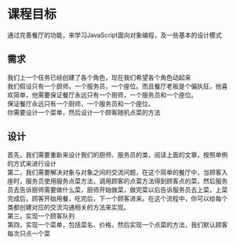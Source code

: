 # 课程目标

通过完善餐厅的功能，来学习JavaScript面向对象编程，及一些基本的设计模式

## 需求

我们上一个任务已经创建了各个角色，现在我们希望各个角色动起来<br>
我们假设只有一个厨师，一个服务员，一个座位。而且餐厅老板是个偏执狂，他喜欢简单，他需要保证餐厅永远只有一个厨师，一个服务员和一个座位。<br>
保证餐厅永远只有一个厨师，一个服务员和一个座位。<br>
你需要设计一个菜单，然后设计一个顾客随机点菜的方法<br>

## 设计

首先，我们需要重新来设计我们的厨师、服务员的类，阅读上面的文章，按照单例的方式来进行设计<br>
第二，我们需要解决对象与对象之间的交流问题，在这个简单的餐厅中，当顾客入座时，服务员使用服务点菜方法，调用顾客的点菜方法得到顾客点的菜，然后服务员去告诉厨师需要做什么菜，厨师开始做菜，做完菜以后告诉服务员去上菜，上菜完成后，顾客开始用餐，吃完后，下一个顾客进来。在这个流程中，你可以给每个类都创建对应的交流沟通相关的方法来实现。<br>
第三，实现一个顾客队列<br>
第四，实现一个菜单，包括菜名、价格，然后实现一个点菜的方法，我们默认顾客每次只点一个菜<br>